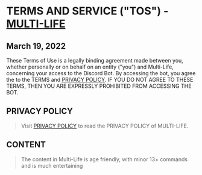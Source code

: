  

 # TERMS AND SERVICE ("TOS") - [MULTI-LIFE](https://dsc.gg/multi-life) 

  

 ## March 19, 2022 

  

 These Terms of Use is a legally binding agreement made between you, whether personally or on behalf on an entity ("you") and Multi-Life, concerning your access to the Discord Bot. By accessing the bot, you agree the to the TERMS and [PRIVACY POLICY](https://github.com/ViPSeCuRe-github/MultiLife/blob/main/privacy-policy.md). IF YOU DO NOT AGREE TO THESE TERMS, THEN YOU ARE EXPRESSLY PROHIBITED FROM ACCESSING THE BOT. 

  

 ## PRIVACY POLICY 

 > Visit [PRIVACY POLICY](https://github.com/ViPSeCuRe-github/MultiLife/blob/main/privacy-policy.md) to read the PRIVACY POLICY of MULTI-LIFE. 

  

 ## CONTENT 

 > The content in Multi-Life is age friendly, with minor 13+ commands and is much entertaining

 
